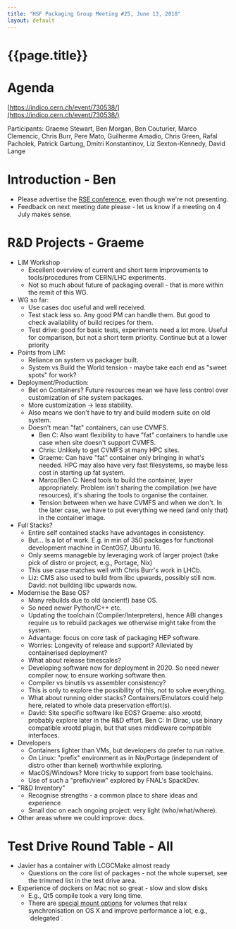 ```yaml
---
title: "HSF Packaging Group Meeting #25, June 13, 2018"
layout: default
---
```


# {{page.title}}


Agenda 
=======

[https://indico.cern.ch/event/730538/](https://indico.cern.ch/event/730538/)

Participants: Graeme Stewart, Ben Morgan, Ben Couturier, Marco
Clemencic, Chris Burr, Pere Mato, Guilherme Amadio, Chris Green, Rafal
Pacholek, Patrick Gartung, Dmitri Konstantinov, Liz Sexton-Kennedy,
David Lange

Introduction - Ben
==================
-   Please advertise the [RSE conference](http://rse.ac.uk/conf2018/), even though we're not presenting.
-   Feedback on next meeting date please - let us know if a meeting on 4 July
    makes sense.

R&D Projects - Graeme
=====================
-   LIM Workshop
    -   Excellent overview of current and short term improvements to
        tools/procedures from CERN/LHC experiments.
    -   Not so much about future of packaging overall - that is more within the
        remit of this WG.
-   WG so far:
    -   Use cases doc useful and well received.
    -   Test stack less so. Any good PM can handle them. But good to
        check availability of build recipes for them.
    -   Test drive: good for basic tests, experiments need a lot more.
        Useful for comparison, but not a short term priority. Continue
        but at a lower priority
-   Points from LIM:
    -   Reliance on system vs packager built.
    -   System vs Build the World tension - maybe take each end as
        "sweet spots" for work?
-   Deployment/Production:
    -   Bet on Containers? Future resources mean we have less control
        over customization of site system packages.
    -   More customization -\> less stability.
    -   Also means we don't have to try and build modern suite on old
        system.
    -   Doesn't mean "fat" containers, can use CVMFS.
        -   Ben C: Also want flexibility to have "fat" containers to
            handle use case when site doesn't support CVMFS.
        -   Chris: Unlikely to get CVMFS at many HPC sites.
        -   Graeme: Can have "fat" container only bringing in what's
            needed. HPC may also have very fast filesystems, so maybe
            less cost in starting up fat system.
        -   Marco/Ben C: Need tools to build the container, layer
            appropriately. Problem isn't sharing the compilation (we
            have resources), it's sharing the tools to organise the
            container.
        -   Tension between when we have CVMFS and when we don't. In the
            later case, we have to put everything we need (and only
            that) in the container image.
-   Full Stacks?
    -   Entire self contained stacks have advantages in consistency.
    -   But... Is a lot of work. E.g. in min of 350 packages for
        functional development machine in CentOS7, Ubuntu 16.
    -   Only seems manageble by leveraging work of larger project (take
        pick of distro or project, e.g., Portage, Nix)
    -   This use case matches well with Chris Burr's work in LHCb.
    -   Liz: CMS also used to build from libc upwards, possibly still
        now. David: not building libc upwards now.
-   Modernise the Base OS?
    -   Many rebuilds due to old (ancient!) base OS.
    -   So need newer Python/C++ etc.
    -   Updating the toolchain (Compiler/Interpreters), hence ABI
        changes require us to rebuild packages we otherwise might
        take from the system.
    -   Advantage: focus on core task of packaging HEP software.
    -   Worries: Longevity of release and support? Alleviated by
        containerised deployment?
    -   What about release timescales?
    -   Developing software now for deployment in 2020. So need newer
        compiler now, to ensure working software then.
    -   Compiler vs binutils vs assembler consistency?
    -   This is only to explore the possibility of this, not to solve
        everything.
    -   What about running older stacks? Containers/Emulators could help
        here, related to whole data preservation effort(s).
    -   David: Site specific software like EOS? Graeme: also xrootd,
        probably explore later in the R&D effort. Ben C: In Dirac, use
        binary compatible xrootd plugin, but that uses middleware
        compatible interfaces.
-   Developers
    -   Containers lighter than VMs, but developers do prefer to run
        native.
    -   On Linux: "prefix" environment as in Nix/Portage (independent of
        distro other than kernel) worthwhile exploring.
    -   MacOS/Windows? More tricky to support from base toolchains.
    -   Use of such a "prefix/view" explored by FNAL's SpackDev.
-   "R&D Inventory"
    -   Recognise strengths - a common place to share ideas and
        experience
    -   Small doc on each ongoing project: very light (who/what/where).
-   Other areas where we could improve: docs.

Test Drive Round Table - All
============================
-   Javier has a container with LCGCMake almost ready
    -   Questions on the core list of packages - not the whole superset, see the trimmed list in
        the test drive area.
-   Experience of dockers on Mac not so great - slow and slow disks
    -   E.g., Qt5 compile took a very long time.
    -   There are [special mount
        options](https://docs.docker.com/storage/bind-mounts)
        for volumes that relax synchronisation on OS X and improve
        performance a lot, e.g., \`delegated\`.


